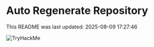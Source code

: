# Auto Regenerate Repository

This README was last updated: 2025-08-09 17:27:46

 ![TryHackMe](https://tryhackme.com/badge/533634)